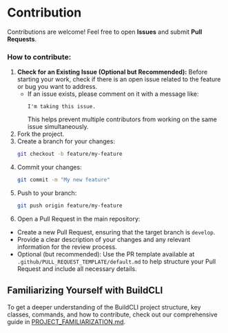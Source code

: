 # Contribution

Contributions are welcome! Feel free to open **Issues** and submit **Pull Requests**.

### How to contribute:
1. **Check for an Existing Issue (Optional but Recommended):**
   Before starting your work, check if there is an open issue related to the feature or bug you want to address.
   - If an issue exists, please comment on it with a message like:
     ```
     I'm taking this issue.
     ```
     This helps prevent multiple contributors from working on the same issue simultaneously.
2. Fork the project.
3. Create a branch for your changes:
   ```bash
   git checkout -b feature/my-feature
   ```
4. Commit your changes:
   ```bash
   git commit -m "My new feature"
   ```
5. Push to your branch:
   ```bash
   git push origin feature/my-feature
   ```
6. Open a Pull Request in the main repository:
- Create a new Pull Request, ensuring that the target branch is `develop`.
- Provide a clear description of your changes and any relevant information for the review process.
- Optional (but recommended): Use the PR template available at `.github/PULL_REQUEST_TEMPLATE/default.md` to help structure your Pull Request and include all necessary details.

## Familiarizing Yourself with BuildCLI

To get a deeper understanding of the BuildCLI project structure, key classes, commands, and how to contribute, check out our comprehensive guide in [PROJECT_FAMILIARIZATION.md](PROJECT_FAMILIARIZATION.md).
